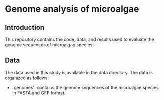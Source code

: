 # Genome analysis of microalgae

## Introduction

This repository contains the code, data, and results used to evaluate the genome sequences of microalgae species.

## Data

The data used in this study is available in the data directory. The data is organized as follows:

- `genomes': contains the genome sequences of the microalgae species in FASTA and GFF format.
